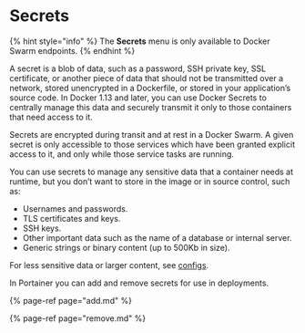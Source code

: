 # Secrets

{% hint style="info" %}
The **Secrets** menu is only available to Docker Swarm endpoints.
{% endhint %}

A secret is a blob of data, such as a password, SSH private key, SSL certificate, or another piece of data that should not be transmitted over a network, stored unencrypted in a Dockerfile, or stored in your application’s source code. In Docker 1.13 and later, you can use Docker Secrets to centrally manage this data and securely transmit it only to those containers that need access to it.

Secrets are encrypted during transit and at rest in a Docker Swarm. A given secret is only accessible to those services which have been granted explicit access to it, and only while those service tasks are running.

You can use secrets to manage any sensitive data that a container needs at runtime, but you don’t want to store in the image or in source control, such as:

* Usernames and passwords.
* TLS certificates and keys.
* SSH keys.
* Other important data such as the name of a database or internal server.
* Generic strings or binary content \(up to 500Kb in size\).

For less sensitive data or larger content, see [configs](../configs/).

In Portainer you can add and remove secrets for use in deployments.

{% page-ref page="add.md" %}

{% page-ref page="remove.md" %}





